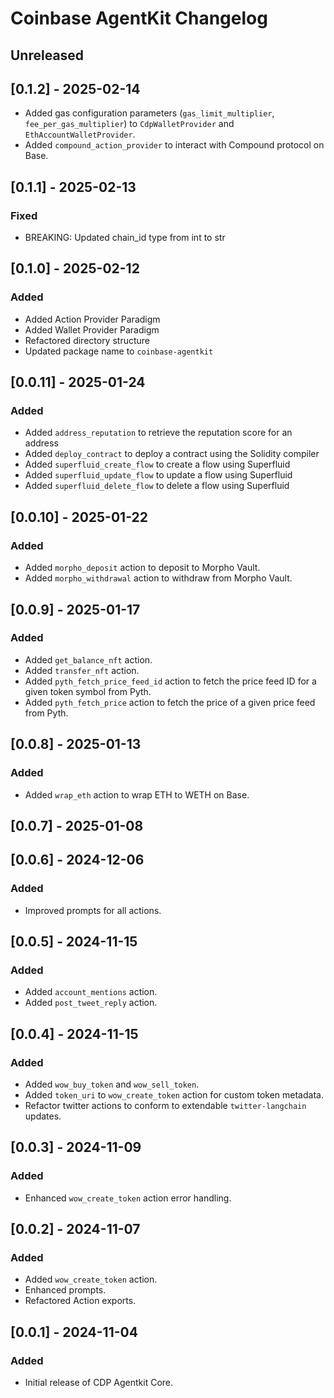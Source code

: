 # Coinbase AgentKit Changelog

## Unreleased

## [0.1.2] - 2025-02-14

- Added gas configuration parameters (`gas_limit_multiplier`, `fee_per_gas_multiplier`) to `CdpWalletProvider` and `EthAccountWalletProvider`.
- Added `compound_action_provider` to interact with Compound protocol on Base.

## [0.1.1] - 2025-02-13

### Fixed

- BREAKING: Updated chain_id type from int to str

## [0.1.0] - 2025-02-12

### Added

- Added Action Provider Paradigm
- Added Wallet Provider Paradigm
- Refactored directory structure
- Updated package name to `coinbase-agentkit`

## [0.0.11] - 2025-01-24

### Added

- Added `address_reputation` to retrieve the reputation score for an address
- Added `deploy_contract` to deploy a contract using the Solidity compiler
- Added `superfluid_create_flow` to create a flow using Superfluid
- Added `superfluid_update_flow` to update a flow using Superfluid
- Added `superfluid_delete_flow` to delete a flow using Superfluid

## [0.0.10] - 2025-01-22

### Added

- Added `morpho_deposit` action to deposit to Morpho Vault.
- Added `morpho_withdrawal` action to withdraw from Morpho Vault.

## [0.0.9] - 2025-01-17

### Added

- Added `get_balance_nft` action.
- Added `transfer_nft` action.
- Added `pyth_fetch_price_feed_id` action to fetch the price feed ID for a given token symbol from Pyth.
- Added `pyth_fetch_price` action to fetch the price of a given price feed from Pyth.

## [0.0.8] - 2025-01-13

### Added

- Added `wrap_eth` action to wrap ETH to WETH on Base.

## [0.0.7] - 2025-01-08

## [0.0.6] - 2024-12-06

### Added

- Improved prompts for all actions.

## [0.0.5] - 2024-11-15

### Added

- Added `account_mentions` action.
- Added `post_tweet_reply` action.

## [0.0.4] - 2024-11-15

### Added

- Added `wow_buy_token` and `wow_sell_token`.
- Added `token_uri` to `wow_create_token` action for custom token metadata.
- Refactor twitter actions to conform to extendable `twitter-langchain` updates.

## [0.0.3] - 2024-11-09

### Added

- Enhanced `wow_create_token` action error handling.

## [0.0.2] - 2024-11-07

### Added

- Added `wow_create_token` action.
- Enhanced prompts.
- Refactored Action exports.

## [0.0.1] - 2024-11-04

### Added

- Initial release of CDP Agentkit Core.
